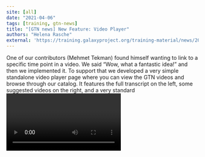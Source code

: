 ```yaml
---
site: [all]
date: "2021-04-06"
tags: [training, gtn-news]
title: "[GTN news] New Feature: Video Player"
authors: "Helena Rasche"
external: 'https://training.galaxyproject.org/training-material/news/2021/04/06/new-video-player.html'
---
```


One of our contributors (Mehmet Tekman) found himself wanting to link to a specific time point in a video. We said “Wow, what a fantastic idea!” and then we implemented it. To support that we developed a very simple standalone video player page where you can view the GTN videos and browse through our catalog. It features the full transcript on the left, some suggested videos on the right, and a very standard <video> player.

